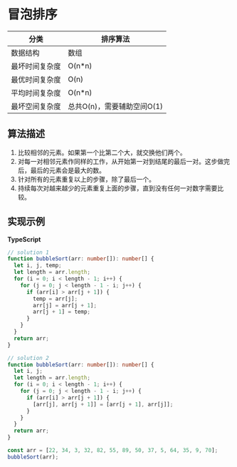 # 冒泡排序

| 分类           | 排序算法                   |
| -------------- | -------------------------- |
| 数据结构       | 数组                       |
| 最坏时间复杂度 | O(n*n)                     |
| 最优时间复杂度 | O(n)                       |
| 平均时间复杂度 | O(n*n)                     |
| 最坏空间复杂度 | 总共O(n)，需要辅助空间O(1) |



## 算法描述

1. 比较相邻的元素。如果第一个比第二个大，就交换他们两个。
2. 对每一对相邻元素作同样的工作，从开始第一对到结尾的最后一对。这步做完后，最后的元素会是最大的数。
3. 针对所有的元素重复以上的步骤，除了最后一个。
4. 持续每次对越来越少的元素重复上面的步骤，直到没有任何一对数字需要比较。

## 实现示例

**TypeScript**

```typescript
// solution 1
function bubbleSort(arr: number[]): number[] {
  let i, j, temp;
  let length = arr.length;
  for (i = 0; i < length - 1; i++) {
    for (j = 0; j < length - 1 - i; j++) {
      if (arr[i] > arr[j + 1]) {
        temp = arr[j];
        arr[j] = arr[j + 1];
        arr[j + 1] = temp;
      }
    }
  }
  return arr;
}

// solution 2
function bubbleSort(arr: number[]): number[] {
  let i, j;
  let length = arr.length;
  for (i = 0; i < length - 1; i++) {
    for (j = 0; j < length - 1 - i; j++) {
      if (arr[i] > arr[j + 1]) {
        [arr[j], arr[j + 1]] = [arr[j + 1], arr[j]];
      }
    }
  }
  return arr;
}

const arr = [22, 34, 3, 32, 82, 55, 89, 50, 37, 5, 64, 35, 9, 70];
bubbleSort(arr);
```
